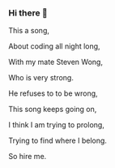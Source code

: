 ### Hi there 👋



This a song,

About coding all night long,

With my mate Steven Wong,

Who is very strong.

He refuses to to be wrong,

This song keeps going on,

I think I am trying to prolong,

Trying to find where I belong.

So hire me.

<!--
**Joshua-Yuill/Joshua-Yuill** is a ✨ _special_ ✨ repository because its `README.md` (this file) appears on your GitHub profile.

Here are some ideas to get you started:

- 🔭 I’m currently working on ...
- 🌱 I’m currently learning ...
- 👯 I’m looking to collaborate on ...
- 🤔 I’m looking for help with ...
- 💬 Ask me about ...
- 📫 How to reach me: ...
- 😄 Pronouns: ...
- ⚡ Fun fact: ...
-->
